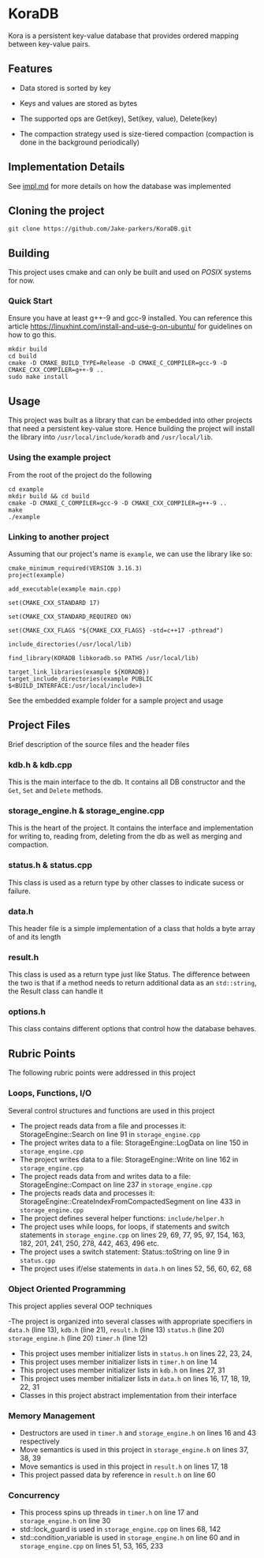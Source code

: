 # KoraDB
Kora is a persistent key-value database that provides ordered mapping between key-value pairs. 

## Features

- Data stored is sorted by key

- Keys and values are stored as bytes

- The supported ops are Get(key), Set(key, value), Delete(key)

- The compaction strategy used is size-tiered compaction (compaction is done in the background periodically)

## Implementation Details

See [impl.md](https://github.com/Jake-parkers/KoraDB/blob/main/impl.md) for more details on how the database was implemented

## Cloning the project

```
git clone https://github.com/Jake-parkers/KoraDB.git
```
## Building

This project uses cmake and can only be built and used on *POSIX* systems for now.

### Quick Start

Ensure you have at least g++-9 and gcc-9 installed. You can reference this article https://linuxhint.com/install-and-use-g-on-ubuntu/ for guidelines on how to go this.

```
mkdir build
cd build
cmake -D CMAKE_BUILD_TYPE=Release -D CMAKE_C_COMPILER=gcc-9 -D CMAKE_CXX_COMPILER=g++-9 ..
sudo make install
```

## Usage
This project was built as a library that can be embedded into other projects that need a persistent key-value store. Hence building the project will install the library into `/usr/local/include/koradb` and `/usr/local/lib`. 

### Using the example project
From the root of the project do the following

```
cd example
mkdir build && cd build
cmake -D CMAKE_C_COMPILER=gcc-9 -D CMAKE_CXX_COMPILER=g++-9 ..
make
./example
```

### Linking to another project

Assuming that our project's name is `example`, we can use the library like so:

```
cmake_minimum_required(VERSION 3.16.3)
project(example)

add_executable(example main.cpp)

set(CMAKE_CXX_STANDARD 17)

set(CMAKE_CXX_STANDARD_REQUIRED ON)

set(CMAKE_CXX_FLAGS "${CMAKE_CXX_FLAGS} -std=c++17 -pthread")

include_directories(/usr/local/lib)

find_library(KORADB libkoradb.so PATHS /usr/local/lib)

target_link_libraries(example ${KORADB})
target_include_directories(example PUBLIC  $<BUILD_INTERFACE:/usr/local/include>)
```
See the embedded example folder for a sample project and usage

## Project Files

Brief description of the source files and the header files

### kdb.h & kdb.cpp

This is the main interface to the db. It contains all DB constructor and the  `Get`, `Set` and `Delete` methods.

### storage_engine.h & storage_engine.cpp

This is the heart of the project. It contains the interface and implementation for writing to, reading from, deleting from the db as well as merging and compaction.

### status.h & status.cpp

This class is used as a return type by other classes to indicate sucess or failure.

### data.h

This header file is a simple implementation of a class that holds a byte array of and its length

### result.h

This class is used as a return type just like Status. The difference between the two is that if a method needs to return additional data as an `std::string`, the Result class can handle it

### options.h

This class contains different options that control how the database behaves.


## Rubric Points

The following rubric points were addressed in this project

### Loops, Functions, I/O

Several control structures and functions are used in this project

- The project reads data from a file and processes it: StorageEngine::Search on line 91 in `storage_engine.cpp`
- The project writes data to a file: StorageEngine::LogData on line 150 in `storage_engine.cpp`
- The project writes data to a file: StorageEngine::Write on line 162 in `storage_engine.cpp`
- The project reads data from and writes data to a file: StorageEngine::Compact on line 237 in `storage_engine.cpp`
- The projects reads data and processes it: StorageEngine::CreateIndexFromCompactedSegment on line 433 in `storage_engine.cpp`
- The project defines several helper functions: `include/helper.h`
- The project uses while loops, for loops, if statements and switch statements in `storage_engine.cpp` on lines 29, 69, 77, 95, 97, 154, 163, 182, 201, 241, 250, 278, 442, 463, 496 etc.
- The project uses a switch statement: Status::toString on line 9 in `status.cpp`
- The project uses if/else statements in `data.h` on lines 52, 56, 60, 62, 68

### Object Oriented Programming

This project applies several OOP techniques

-The project is organized into several classes with appropriate specifiers in `data.h` (line 13), `kdb.h` (line 21), `result.h` (line 13) `status.h` (line 20) `storage_engine.h` (line 20) `timer.h` (line 12)
- This project uses member initializer lists in `status.h` on lines 22, 23, 24, 
- This project uses member initializer lists in `timer.h` on line 14
- This project uses member initializer lists in `kdb.h` on lines 27, 31
- This project uses member initializer lists in `data.h` on lines 16, 17, 18, 19, 22, 31
- Classes in this project abstract implementation from their interface

### Memory Management

- Destructors are used in `timer.h` and `storage_engine.h` on lines 16 and 43 respectively
- Move semantics is used in this project in `storage_engine.h` on lines 37, 38, 39
- Move semantics is used in this project in `result.h` on lines 17, 18
- This project passed data by reference in `result.h` on line 60

### Concurrency

- This process spins up threads in `timer.h` on line 17 and `storage_engine.h` on line 30
- std::lock_guard is used in `storage_engine.cpp` on lines 68, 142
- std::condition_variable is used in `storage_engine.h` on line 60 and in `storage_engine.cpp` on lines 51, 53, 165, 233
